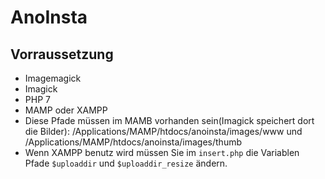 # AnoInsta

## Vorraussetzung
- Imagemagick 
- Imagick
- PHP 7
- MAMP oder XAMPP
- Diese Pfade müssen im MAMB vorhanden sein(Imagick speichert dort die Bilder): /Applications/MAMP/htdocs/anoinsta/images/www und /Applications/MAMP/htdocs/anoinsta/images/thumb
- Wenn XAMPP benutz wird müssen Sie im `insert.php` die Variablen Pfade `$uploaddir` und `$uploaddir_resize` ändern.

